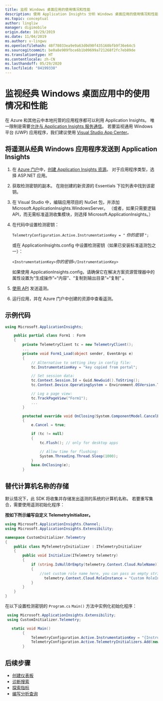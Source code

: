 ```yaml
---
title: 监视 Windows 桌面应用的使用情况和性能
description: 使用 Application Insights 分析 Windows 桌面应用的使用情况和性能。
ms.topic: conceptual
author: lingliw
manager: digimobile
origin.date: 10/29/2019
ms.date: 11/04/2019
ms.author: v-lingwu
ms.openlocfilehash: 48f78033ea9e9a63d0d90f435160bfb9f36e64c5
ms.sourcegitcommit: be0a8e909fbce6b1b09699a721268f2fc7eb89de
ms.translationtype: HT
ms.contentlocale: zh-CN
ms.lasthandoff: 05/29/2020
ms.locfileid: "84199338"
---
```

# <a name="monitoring-usage-and-performance-in-classic-windows-desktop-apps"></a>监视经典 Windows 桌面应用中的使用情况和性能

在 Azure 和其他云中本地托管的应用程序都可以利用 Application Insights。 唯一限制是需要[允许与 Application Insights 服务通信](../../azure-monitor/app/ip-addresses.md)。 若要监视通用 Windows 平台 (UWP) 应用程序，我们建议使用 [Visual Studio App Center](../../azure-monitor/learn/mobile-center-quickstart.md)。

## <a name="to-send-telemetry-to-application-insights-from-a-classic-windows-application"></a>将遥测从经典 Windows 应用程序发送到 Application Insights
1. 在 [Azure 门户](https://portal.azure.cn)中，[创建 Application Insights 资源](../../azure-monitor/app/create-new-resource.md )。 对于应用程序类型，选择 ASP.NET 应用。
2. 获取检测密钥的副本。 在刚创建的新资源的 Essentials 下拉列表中找到该密钥。 
3. 在 Visual Studio 中，编辑应用项目的 NuGet 包，并添加 Microsoft.ApplicationInsights.WindowsServer。 （或者，如果只需要逻辑 API，而无需标准遥测收集模块，则选择 Microsoft.ApplicationInsights。）
4. 在代码中设置检测密钥：
   
    `TelemetryConfiguration.Active.InstrumentationKey = "` *你的密钥* `";`
   
    或在 ApplicationInsights.config 中设置检测密钥（如果已安装标准遥测包之一）：
   
    `<InstrumentationKey>`*你的密钥*`</InstrumentationKey>` 
   
    如果使用 ApplicationInsights.config，请确保它在解决方案资源管理器中的属性设置为“生成操作”=“内容”、“复制到输出目录”=“复制”  。
5. [使用 API](../../azure-monitor/app/api-custom-events-metrics.md) 发送遥测。
6. 运行应用，并在 Azure 门户中创建的资源中查看遥测。

<a name="telemetry"></a>
## <a name="example-code"></a>示例代码
```csharp
using Microsoft.ApplicationInsights;

    public partial class Form1 : Form
    {
        private TelemetryClient tc = new TelemetryClient();
        ...
        private void Form1_Load(object sender, EventArgs e)
        {
            // Alternative to setting ikey in config file:
            tc.InstrumentationKey = "key copied from portal";

            // Set session data:
            tc.Context.Session.Id = Guid.NewGuid().ToString();
            tc.Context.Device.OperatingSystem = Environment.OSVersion.ToString();

            // Log a page view:
            tc.TrackPageView("Form1");
            ...
        }

        protected override void OnClosing(System.ComponentModel.CancelEventArgs e)
        {
            e.Cancel = true;

            if (tc != null)
            {
                tc.Flush(); // only for desktop apps

                // Allow time for flushing:
                System.Threading.Thread.Sleep(1000);
            }
            base.OnClosing(e);
        }

```

## <a name="override-storage-of-computer-name"></a>替代计算机名称的存储

默认情况下，此 SDK 将收集并存储发出遥测的系统的计算机名称。 若要重写集合，需要使用遥测初始化程序：

**按如下所示编写自定义 TelemetryInitializer。**

```csharp
using Microsoft.ApplicationInsights.Channel;
using Microsoft.ApplicationInsights.Extensibility;

namespace CustomInitializer.Telemetry
{
    public class MyTelemetryInitializer : ITelemetryInitializer
    {
        public void Initialize(ITelemetry telemetry)
        {
            if (string.IsNullOrEmpty(telemetry.Context.Cloud.RoleName))
            {
                //set custom role name here, you can pass an empty string if needed.
                  telemetry.Context.Cloud.RoleInstance = "Custom RoleInstance";
            }
        }
    }
}
```
在以下设置检测密钥的 `Program.cs` `Main()` 方法中实例化初始化程序：

```csharp
 using Microsoft.ApplicationInsights.Extensibility;
 using CustomInitializer.Telemetry;

   static void Main()
        {
            TelemetryConfiguration.Active.InstrumentationKey = "{Instrumentation-key-here}";
            TelemetryConfiguration.Active.TelemetryInitializers.Add(new MyTelemetryInitializer());
        }
```

## <a name="next-steps"></a>后续步骤
* [创建仪表板](../../azure-monitor/app/overview-dashboard.md)
* [诊断搜索](../../azure-monitor/app/diagnostic-search.md)
* [探索指标](../../azure-monitor/platform/metrics-charts.md)
* [编写分析查询](../../azure-monitor/log-query/log-query-overview.md)





